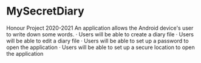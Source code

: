 # MySecretDiary
Honour Project 2020-2021 An application allows the Android device's user to write down some words. · Users will be able to create a diary file · Users will be able to edit a diary file · Users will be able to set up a password to open the application · Users will be able to set up a secure location to open the application
